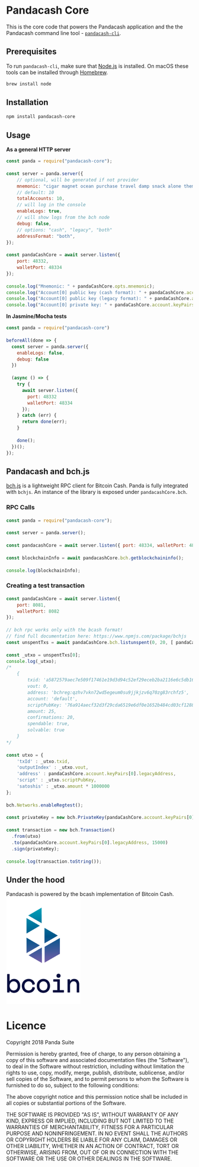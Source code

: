 # Pandacash Core
This is the core code that powers the Pandacash application and the the Pandacash command line tool - [`pandacash-cli`](https://github.com/panda-suite/pandacash-cli).

## Prerequisites
To run `pandacash-cli`, make sure that [Node.js](https://nodejs.org/) is installed.
On macOS these tools can be installed through [Homebrew](https://brew.sh/).
```bash
brew install node
```

## Installation
```bash
npm install pandacash-core
```

## Usage

**As a general HTTP server**
```js
const panda = require("pandacash-core");

const server = panda.server({
    // optional, will be generated if not provider
    mnemonic: "cigar magnet ocean purchase travel damp snack alone theme budget wagon wrong",
    // default: 10
    totalAccounts: 10,
    // will log in the console
    enableLogs: true,
    // will show logs from the bch node
    debug: false,
    // options: "cash", "legacy", "both"
    addressFormat: "both",
});

const pandaCashCore = await server.listen({
    port: 48332,
    walletPort: 48334
});

console.log("Mnemonic: " + pandaCashCore.opts.mnemonic);
console.log("Account[0] public key (cash format): " + pandaCashCore.account.keyPairs[0].cashAddress);
console.log("Account[0] public key (legacy format): " + pandaCashCore.account.keyPairs[0].legacyAddress);
console.log("Account[0] private key: " + pandaCashCore.account.keyPairs[0].privateKey);
```

**In Jasmine/Mocha tests**
```js
const panda = require("pandacash-core")

beforeAll(done => {
  const server = panda.server({
    enableLogs: false,
    debug: false
  })

  (async () => {
    try {
      await server.listen({
        port: 48332
        walletPort: 48334
      });
    } catch (err) {
      return done(err);
    }

    done();
  })();
});
```

## Pandacash and bch.js
[bch.js](https://www.npmjs.com/package/bchjs) is a lightweight RPC client for Bitcoin Cash. Panda is fully integrated with `bchjs`. An instance of the library is exposed under `pandacashCore.bch`.

### RPC Calls
```javascript
const panda = require("pandacash-core");

const server = panda.server();

const pandacashCore = await server.listen({ port: 48334, walletPort: 48335 });

const blockchainInfo = await pandacashCore.bch.getblockchaininfo();

console.log(blockchainInfo);
```

### Creating a test transaction
```javascript
const pandaCashCore = await server.listen({
    port: 8081,
    walletPort: 8082
});

// bch rpc works only with the bcash format!
// find full documentation here: https://www.npmjs.com/package/bchjs
const unspentTxs = await pandaCashCore.bch.listunspent(0, 20, [ pandaCashCore.account.keyPairs[0].cashAddress ]);

const _utxo = unspentTxs[0];
console.log(_utxo);
/*
    {
        txid: 'a5872579aec7e509f17461e19d3d94c52ef29eceb2ba2116e6c5db164d3d0a57',
        vout: 0,
        address: 'bchreg:qzhv7vkn72wd5egeum0su9jjkjzv6q70zg83rchfz5',
        account: 'default',
        scriptPubKey: '76a914aecf32d3f29cda6519e6df0e1652b484cd03cf1288ac',
        amount: 25,
        confirmations: 20,
        spendable: true,
        solvable: true
    }
*/

const utxo = {
    'txId' : _utxo.txid,
    'outputIndex' : _utxo.vout,
    'address' : pandaCashCore.account.keyPairs[0].legacyAddress,
    'script' : _utxo.scriptPubKey,
    'satoshis' : _utxo.amount * 1000000
};

bch.Networks.enableRegtest();

const privateKey = new bch.PrivateKey(pandaCashCore.account.keyPairs[0].privateKey, "regtest");

const transaction = new bch.Transaction()
  .from(utxo)
  .to(pandaCashCore.account.keyPairs[0].legacyAddress, 15000)
  .sign(privateKey);

console.log(transaction.toString());
```

## Under the hood
Pandacash is powered by the bcash implementation of Bitcoin Cash.
<img src="https://raw.githubusercontent.com/panda-suite/panda-suite.github.io/master/bcoin-logo-gradient-text.png" alt="bcash / bcoin blockchain" width="200">

# Licence
Copyright 2018 Panda Suite

Permission is hereby granted, free of charge, to any person obtaining a copy of this software and associated documentation files (the "Software"), to deal in the Software without restriction, including without limitation the rights to use, copy, modify, merge, publish, distribute, sublicense, and/or sell copies of the Software, and to permit persons to whom the Software is furnished to do so, subject to the following conditions:

The above copyright notice and this permission notice shall be included in all copies or substantial portions of the Software.

THE SOFTWARE IS PROVIDED "AS IS", WITHOUT WARRANTY OF ANY KIND, EXPRESS OR IMPLIED, INCLUDING BUT NOT LIMITED TO THE WARRANTIES OF MERCHANTABILITY, FITNESS FOR A PARTICULAR PURPOSE AND NONINFRINGEMENT. IN NO EVENT SHALL THE AUTHORS OR COPYRIGHT HOLDERS BE LIABLE FOR ANY CLAIM, DAMAGES OR OTHER LIABILITY, WHETHER IN AN ACTION OF CONTRACT, TORT OR OTHERWISE, ARISING FROM, OUT OF OR IN CONNECTION WITH THE SOFTWARE OR THE USE OR OTHER DEALINGS IN THE SOFTWARE.

